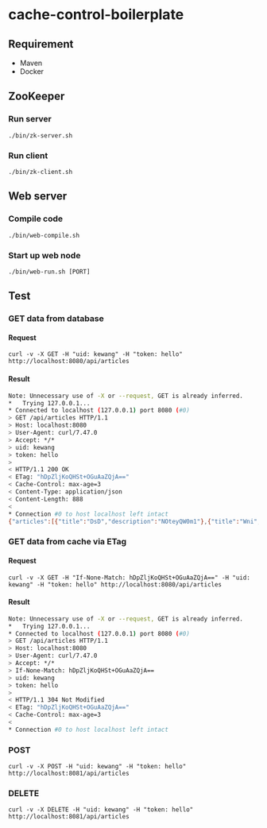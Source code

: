 # cache-control-boilerplate

## Requirement

* Maven
* Docker

## ZooKeeper

### Run server

`./bin/zk-server.sh`

### Run client

`./bin/zk-client.sh`

## Web server

### Compile code

`./bin/web-compile.sh`

### Start up web node

`./bin/web-run.sh [PORT]`

## Test

### GET data from database

#### Request

`curl -v -X GET -H "uid: kewang" -H "token: hello" http://localhost:8080/api/articles`

#### Result

```sh
Note: Unnecessary use of -X or --request, GET is already inferred.
*   Trying 127.0.0.1...
* Connected to localhost (127.0.0.1) port 8080 (#0)
> GET /api/articles HTTP/1.1
> Host: localhost:8080
> User-Agent: curl/7.47.0
> Accept: */*
> uid: kewang
> token: hello
> 
< HTTP/1.1 200 OK
< ETag: "hDpZljKoQHSt+OGuAaZQjA=="
< Cache-Control: max-age=3
< Content-Type: application/json
< Content-Length: 888
< 
* Connection #0 to host localhost left intact
{"articles":[{"title":"DsD","description":"NOteyQW0m1"},{"title":"Wni","description":"lGll6GFMTZ"},{"title":"abW","description":"ihebl9TuoW"},{"title":"hRw","description":"pE4T5j47PQ"},{"title":"1Zr","description":"ATcEiqzlaz"},{"title":"iJi","description":"FNuPtXOwNJ"},{"title":"cpo","description":"hKv444PVLq"},{"title":"Zl6","description":"0GZRGHmGAl"},{"title":"GHP","description":"j9s075f6dp"},{"title":"ph6","description":"6SX9swEsbX"},{"title":"5Y5","description":"XjtvPuQb19"},{"title":"wnn","description":"LaQzE0sAuM"},{"title":"gZo","description":"DrBnb1cJmh"},{"title":"9d8","description":"EQnk4owbHT"},{"title":"nhn","description":"XqCqErYGmF"},{"title":"QF1","description":"Dv81zy8oPP"},{"title":"dKs","description":"vmVu0E48p6"},{"title":"pqw","description":"aED3ZVW9zO"},{"title":"Joy","description":"leqSiBkXzW"},{"title":"tZn","description":"M7DMWHLV8O"}],"result":true}
```

### GET data from cache via ETag

#### Request

`curl -v -X GET -H "If-None-Match: hDpZljKoQHSt+OGuAaZQjA==" -H "uid: kewang" -H "token: hello" http://localhost:8080/api/articles`

#### Result

```sh
Note: Unnecessary use of -X or --request, GET is already inferred.
*   Trying 127.0.0.1...
* Connected to localhost (127.0.0.1) port 8080 (#0)
> GET /api/articles HTTP/1.1
> Host: localhost:8080
> User-Agent: curl/7.47.0
> Accept: */*
> If-None-Match: hDpZljKoQHSt+OGuAaZQjA==
> uid: kewang
> token: hello
> 
< HTTP/1.1 304 Not Modified
< ETag: "hDpZljKoQHSt+OGuAaZQjA=="
< Cache-Control: max-age=3
< 
* Connection #0 to host localhost left intact
```

### POST

`curl -v -X POST -H "uid: kewang" -H "token: hello" http://localhost:8081/api/articles`

### DELETE

`curl -v -X DELETE -H "uid: kewang" -H "token: hello" http://localhost:8081/api/articles`
